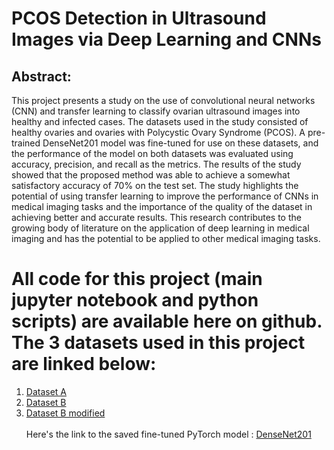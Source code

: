 # PCOS Detection in Ultrasound Images via Deep Learning and CNNs
## Abstract:
This project presents a study on the use of convolutional neural networks (CNN) and transfer learning to classify ovarian ultrasound images into healthy and infected cases. The datasets used in the study consisted of healthy ovaries and ovaries with Polycystic Ovary Syndrome (PCOS). A pre-trained DenseNet201 model was fine-tuned for use on these datasets, and the performance of the model on both datasets was evaluated using accuracy, precision, and recall as the metrics. The results of the study showed that the proposed method was able to achieve a somewhat satisfactory accuracy of 70% on the test set. The study highlights the potential of using transfer learning to improve the performance of CNNs in medical imaging tasks and the importance of the quality of the dataset in achieving better and accurate results. This research contributes to the growing body of literature on the application of deep learning in medical imaging and has the potential to be applied to other medical imaging tasks.
# All code for this project (main jupyter notebook and python scripts) are available here on github. The 3 datasets used in this project are linked below:
1. [Dataset A](https://drive.google.com/drive/folders/1qPZkE1gftaioks28DPixCuQZ-lqCjMEJ?usp=sharing)
2. [Dataset B](https://drive.google.com/drive/folders/1VqDvcmG3UuQFhyO8LWoa7iLssnO8aUEN?usp=sharing)
3. [Dataset B modified](https://drive.google.com/drive/folders/1EIEZz6wjhcxYBjtS6W-ngT6vyR35PmY2?usp=sharing)
<br><br>
Here's the link to the saved fine-tuned PyTorch model : [DenseNet201](https://drive.google.com/file/d/13wckgFIl6i1FMjUyfVLdkRkDNBHTrnKQ/view?usp=share_link)
